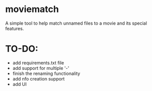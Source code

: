 # moviematch
A simple tool to help match unnamed files to a movie and its special features.

# TO-DO:
- add requirements.txt file
- add support for multiple '-'
- finish the renaming functionality
- add nfo creation support
- add UI
